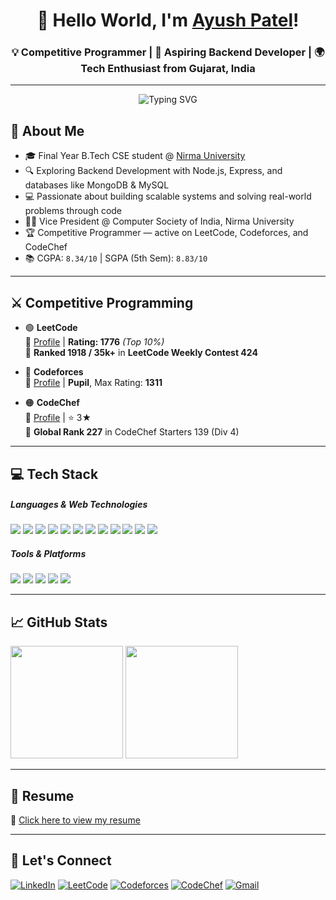 <h1 align="center">👋 Hello World, I'm <a href="https://www.linkedin.com/in/ayushpatel030904/" target="blank">Ayush Patel</a>!</h1>
<h3 align="center">💡 Competitive Programmer | 🚀 Aspiring Backend Developer | 🌍 Tech Enthusiast from Gujarat, India</h3>

---
<p align="center">
  <img src="https://readme-typing-svg.demolab.com?font=Fira+Code&pause=1000&color=00FEEA&center=true&vCenter=true&width=435&lines=Always+Learning+and+Building+%F0%9F%9A%80" alt="Typing SVG" />
</p>


## 🧠 About Me

- 🎓 Final Year B.Tech CSE student @ [Nirma University](https://nirmauni.ac.in)  
- 🔍 Exploring Backend Development with Node.js, Express, and databases like MongoDB & MySQL  
- 💻 Passionate about building scalable systems and solving real-world problems through code  
- 🧑‍🏫 Vice President @ Computer Society of India, Nirma University  
- 🏆 Competitive Programmer — active on LeetCode, Codeforces, and CodeChef  
- 📚 CGPA: `8.34/10` | SGPA (5th Sem): `8.83/10`

---

## ⚔️ Competitive Programming

- 🟢 **LeetCode**  
  🧩 [Profile](https://leetcode.com/AyushPatel_03/) | **Rating: 1776** *(Top 10%)*  
  🧠 **Ranked 1918 / 35k+** in **LeetCode Weekly Contest 424**

- 🔵 **Codeforces**  
  🧠 [Profile](https://codeforces.com/profile/AyushPatel_03) | **Pupil**, Max Rating: **1311**

- 🟠 **CodeChef**  
  🍜 [Profile](https://www.codechef.com/users/ap090703) | ⭐ 3★  
  🏅 **Global Rank 227** in CodeChef Starters 139 (Div 4)

---

## 💻 Tech Stack

<h5 align="left">Languages & Web Technologies</h5>
<p align="left">
  <img src="https://img.shields.io/badge/C++-00599C?style=for-the-badge&logo=c%2B%2B&logoColor=white" />
  <img src="https://img.shields.io/badge/Python-3776AB?style=for-the-badge&logo=python&logoColor=white" />
  <img src="https://img.shields.io/badge/Java-ED8B00?style=for-the-badge&logo=java&logoColor=white" />
  <img src="https://img.shields.io/badge/SQL-4479A1?style=for-the-badge&logo=mysql&logoColor=white" />
  <img src="https://img.shields.io/badge/HTML5-E34F26?style=for-the-badge&logo=html5&logoColor=white" />
  <img src="https://img.shields.io/badge/CSS3-1572B6?style=for-the-badge&logo=css3&logoColor=white" />
  <img src="https://img.shields.io/badge/JavaScript-F7DF1E?style=for-the-badge&logo=javascript&logoColor=black" />
  <img src="https://img.shields.io/badge/React-20232A?style=for-the-badge&logo=react&logoColor=61DAFB" />
  <img src="https://img.shields.io/badge/Node.js-339933?style=for-the-badge&logo=node.js&logoColor=white" />
  <img src="https://img.shields.io/badge/Express.js-000000?style=for-the-badge&logo=express&logoColor=white" />
  <img src="https://img.shields.io/badge/MongoDB-4EA94B?style=for-the-badge&logo=mongodb&logoColor=white" />
  <img src="https://img.shields.io/badge/MySQL-00758F?style=for-the-badge&logo=mysql&logoColor=white" />
</p>

<h5 align="left">Tools & Platforms</h5>
<p align="left">
  <img src="https://img.shields.io/badge/Linux-FCC624?style=for-the-badge&logo=linux&logoColor=black" />
  <img src="https://img.shields.io/badge/Git-F05032?style=for-the-badge&logo=git&logoColor=white" />
  <img src="https://img.shields.io/badge/GitHub-181717?style=for-the-badge&logo=github&logoColor=white" />
  <img src="https://img.shields.io/badge/Postman-FF6C37?style=for-the-badge&logo=postman&logoColor=white" />
  <img src="https://img.shields.io/badge/Cisco_Packet_Tracer-1D478C?style=for-the-badge&logo=cisco&logoColor=white" />
</p>

---

## 📈 GitHub Stats

<p align="left">
  <img src="https://github-readme-stats.vercel.app/api?username=ap0309&show_icons=true&theme=tokyonight&hide=prs" height="180" />
  <img src="https://github-readme-stats.vercel.app/api/top-langs/?username=ap0309&layout=compact&theme=tokyonight" height="180" />
</p>

---

## 📄 Resume

📎 [Click here to view my resume](https://drive.google.com/file/d/1Ck77P0u84YlII_EBj3-02VllUqsfbU6z/view)

---

## 🔗 Let's Connect

[![LinkedIn](https://img.shields.io/badge/LinkedIn-0A66C2?style=for-the-badge&logo=linkedin&logoColor=white)](https://www.linkedin.com/in/ayushpatel030904/)
[![LeetCode](https://img.shields.io/badge/LeetCode-FFA116?style=for-the-badge&logo=leetcode&logoColor=black)](https://leetcode.com/AyushPatel_03/)
[![Codeforces](https://img.shields.io/badge/Codeforces-1F8ACB?style=for-the-badge&logo=codeforces&logoColor=white)](https://codeforces.com/profile/AyushPatel_03)
[![CodeChef](https://img.shields.io/badge/CodeChef-5B4638?style=for-the-badge&logo=codechef&logoColor=white)](https://www.codechef.com/users/ap090703)
[![Gmail](https://img.shields.io/badge/Email-D14836?style=for-the-badge&logo=gmail&logoColor=white)](mailto:ap090703@gmail.com)

